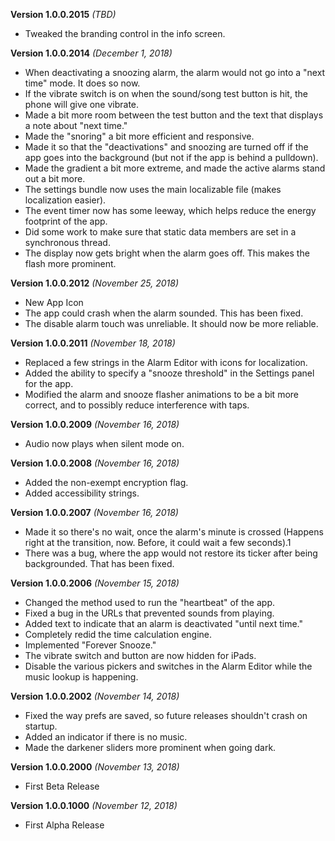 **Version 1.0.0.2015** *(TBD)*
- Tweaked the branding control in the info screen.

**Version 1.0.0.2014** *(December 1, 2018)*
- When deactivating a snoozing alarm, the alarm would not go into a "next time" mode. It does so now.
- If the vibrate switch is on when the sound/song test button is hit, the phone will give one vibrate.
- Made a bit more room between the test button and the text that displays a note about "next time."
- Made the "snoring" a bit more efficient and responsive.
- Made it so that the "deactivations" and snoozing are turned off if the app goes into the background (but not if the app is behind a pulldown).
- Made the gradient a bit more extreme, and made the active alarms stand out a bit more.
- The settings bundle now uses the main localizable file (makes localization easier).
- The event timer now has some leeway, which helps reduce the energy footprint of the app.
- Did some work to make sure that static data members are set in a synchronous thread.
- The display now gets bright when the alarm goes off. This makes the flash more prominent.

**Version 1.0.0.2012** *(November 25, 2018)*
- New App Icon
- The app could crash when the alarm sounded. This has been fixed.
- The disable alarm touch was unreliable. It should now be more reliable.

**Version 1.0.0.2011** *(November 18, 2018)*
- Replaced a few strings in the Alarm Editor with icons for localization.
- Added the ability to specify a "snooze threshold" in the Settings panel for the app.
- Modified the alarm and snooze flasher animations to be a bit more correct, and to possibly reduce interference with taps.

**Version 1.0.0.2009** *(November 16, 2018)*
- Audio now plays when silent mode on.

**Version 1.0.0.2008** *(November 16, 2018)*
- Added the non-exempt encryption flag.
- Added accessibility strings.

**Version 1.0.0.2007** *(November 16, 2018)*
- Made it so there's no wait, once the alarm's minute is crossed (Happens right at the transition, now. Before, it could wait a few seconds).1
- There was a bug, where the app would not restore its ticker after being backgrounded. That has been fixed.

**Version 1.0.0.2006** *(November 15, 2018)*
- Changed the method used to run the "heartbeat" of the app.
- Fixed a bug in the URLs that prevented sounds from playing.
- Added text to indicate that an alarm is deactivated "until next time."
- Completely redid the time calculation engine.
- Implemented "Forever Snooze."
- The vibrate switch and button are now hidden for iPads.
- Disable the various pickers and switches in the Alarm Editor while the music lookup is happening.

**Version 1.0.0.2002** *(November 14, 2018)*
- Fixed the way prefs are saved, so future releases shouldn't crash on startup.
- Added an indicator if there is no music.
- Made the darkener sliders more prominent when going dark.

**Version 1.0.0.2000** *(November 13, 2018)*
- First Beta Release

**Version 1.0.0.1000** *(November 12, 2018)*
- First Alpha Release
